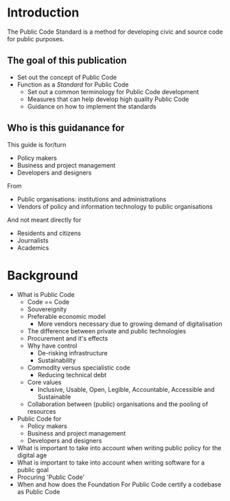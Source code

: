 # Introduction

The Public Code Standard is a method for developing civic and source code for public purposes.

## The goal of this publication

* Set out the concept of Public Code
* Function as a *Standard* for Public Code
    * Set out a common terminology for Public Code development
    * Measures that can help develop high quality Public Code
    * Guidance on how to implement the standards


## Who is this guidanance for

This guide is for/turn

* Policy makers
* Business and project management
* Developers and designers

From

* Public organisations: institutions and administrations
* Vendors of policy and information technology to public organisations

And not meant directly for

* Residents and citizens
* Journalists
* Academics

# Background

* What is Public Code
    * Code == Code
    * Souvereignity
    * Preferable economic model
        * More vendors necessary due to growing demand of digitalisation
    * The difference between private and public technologies
    * Procurement and it's effects
    * Why have control
        * De-risking infrastructure
        * Sustainability
    * Commodity versus specialistic code
        * Reducing technical debt
    * Core values
        * Inclusive, Usable, Open, Legible, Accountable, Accessible and Sustainable
    * Collaboration between (public) organisations and the pooling of resources
* Public Code for
    * Policy makers
    * Business and project management
    * Developers and designers
* What is important to take into account when writing public policy for the digital age
* What is important to take into account when writing software for a public goal
* Procuring 'Public Code'
* When and how does the Foundation For Public Code certify a codebase as Public Code
